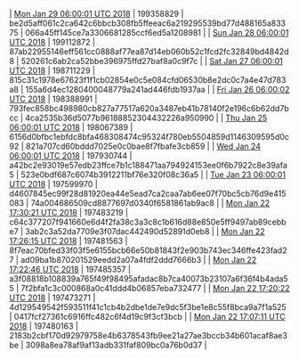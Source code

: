 | [Mon Jan 29 06:00:01 UTC 2018](https://transfer.sh/qPhc8/dashninja-dbdump-20180129070001.tar.bz2) | 199358829 | be2d5aff061c2ca642c6bbcb308fb5ffeeac6a219295539bd77d488165a83375 | 066a45ff145ce7a3306681285ccf6ed5a1208981 |
| [Sun Jan 28 06:00:01 UTC 2018](https://transfer.sh/ER5gJ/dashninja-dbdump-20180128070001.tar.bz2) | 199112872 | 87ab22955146eff561cc0888af77ea87d14eb060b52c1fcd2fc32849bd4842d8 | 520261c6ab2ca52bbe396975ffd27baf8a0c9f7c |
| [Sat Jan 27 06:00:01 UTC 2018](https://transfer.sh/puid9/dashninja-dbdump-20180127070001.tar.bz2) | 198711229 | 815c31c1978e67623f1f1cb02854e0c5e084cfd06530b8e2dc0c7a4e47d783a8 | 155a6d4ec1280400048779a241ad446fdb1937aa |
| [Fri Jan 26 06:00:02 UTC 2018](https://transfer.sh/2q0eh/dashninja-dbdump-20180126070002.tar.bz2) | 198388991 | 793fec858bc498980cb827a77517a620a3487eb41b78140f2e196c6b62dd7bcc | 4ca2535b36d5077b96188852304432226a950990 |
| [Thu Jan 25 06:00:01 UTC 2018](https://transfer.sh/rmZgA/dashninja-dbdump-20180125070001.tar.bz2) | 198067389 | 6156d0bfbc1ebfdc8bfa468308474c95324f780eb5504859d1146309595d0c92 | 821a707cd60bddd7025e0c0bae8f7fbafe3cb859 |
| [Wed Jan 24 06:00:01 UTC 2018](https://transfer.sh/Eq0tg/dashninja-dbdump-20180124070001.tar.bz2) | 197930744 | a42bc2e93019e57edb23ffce7b1c188471aa794924153ee0f6b7922c8e39afa5 | 523e0bdf687c6074b3912211bf76e320f08c36a5 |
| [Tue Jan 23 06:00:01 UTC 2018](https://transfer.sh/vPhfj/dashninja-dbdump-20180123070001.tar.bz2) | 197599970 | d4607845ec99f28d81920ea44e5ead7ca2caa7ab6ee07f70bc5cb76d9e415083 | 74a004686509cd8877697d0340f6581861ab9ac8 |
| [Mon Jan 22 17:30:21 UTC 2018](https://transfer.sh/G88lT/dashninja-dbdump-20180122183021.tar.bz2) | 197483219 | c64c377207f941660e6d4f2fa38c3a3c8c1b616d88e850e5ff9497ab89cebbe7 | 3ab2c3a52da7709e3f07dac442490d52891d0eb8 |
| [Mon Jan 22 17:26:15 UTC 2018](https://transfer.sh/I6x3w/dashninja-dbdump-20180122182615.tar.bz2) | 197481563 | 8f7eac70bfed33f03f5e6155bcb66e50b81843f2e903b743ec346ffe423fad27 | ad09ba1b870201529eedd2a07a4fdf2ddd7666b3 |
| [Mon Jan 22 17:22:46 UTC 2018](https://transfer.sh/be0aL/dashninja-dbdump-20180122182246.tar.bz2) | 197485357 | a3f08818b108839a765f49f98495afadac8b7ca40073b23107a6f36f4b4ada55 | 7f2bfa1c3c000868a0c41ddd4b06857eba732477 |
| [Mon Jan 22 17:20:22 UTC 2018](https://transfer.sh/pG8PP/dashninja-dbdump-20180122182022.tar.bz2) | 197473271 | 4d129549542f593511f41c1cb4b2dbe1de7e9dc5f3be1e8c55f8bca9a7f1a525 | 0417fcf27361c6916ffc482c6f4d19c9f3cf3bcb |
| [Mon Jan 22 17:07:11 UTC 2018](https://transfer.sh/mcLxJ/dashninja-dbdump-20180122180711.tar.bz2) | 197480163 | 2183b2cbf170d92979758e4b6378543fb9ee21a27ae3bccb34b601acaf8ae3be | 3098a8ea78af9af13adb331faf809bc0a76b0d37 |
